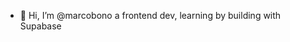 - 👋 Hi, I’m @marcobono a frontend dev, learning by building with Supabase 


<!---
marcobono/marcobono is a ✨ special ✨ repository because its `README.md` (this file) appears on your GitHub profile.
You can click the Preview link to take a look at your changes.
--->
